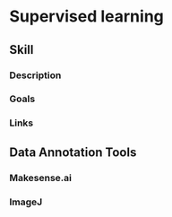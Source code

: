 # Supervised learning

## Skill

### Description

### Goals

### Links


## Data Annotation Tools

### Makesense.ai

### ImageJ
